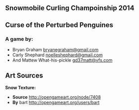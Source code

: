 Snowmobile Curling Champoinship 2014
------------------------------------
## Curse of the Perturbed Penguines ##

### A game by: ###
* Bryan Graham <bryanegraham@gmail.com>
* Carly Shephard <noelleshephard@gmail.com>
* And Mattew What-his-pickle <gd37matt@vfs.com>

## Art Sources ##

**Snow Texture:**
* **Source** http://opengameart.org/node/7408
* **By** bart <http://opengameart.org/users/bart>